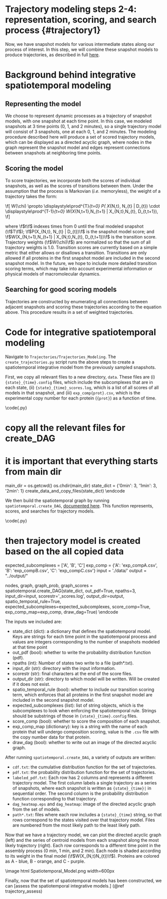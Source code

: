 Trajectory modeling steps 2-4: representation, scoring, and search process {#trajectory1}
====================================

Now, we have snapshot models for various intermediate states along our process of interest. In this step, we will combine these snapshot models to produce trajectories, as described in full [here](https://www.biorxiv.org/content/10.1101/2024.08.06.606842v1.abstract).

# Background behind integrative spatiotemporal modeling

## Representing the model

We choose to represent dynamic processes as a trajectory of snapshot models, with one snapshot at each time point. In this case, we modeled snapshots at 3 time points (0, 1, and 2 minutes), so a single trajectory model will consist of 3 snapshots, one at each 0, 1, and 2 minutes. The modeling procedure described here will produce a set of scored trajectory models, which can be displayed as a directed acyclic graph, where nodes in the graph represent the snapshot model and edges represent connections between snapshots at neighboring time points.

## Scoring the model

To score trajectories, we incorporate both the scores of individual snapshots, as well as the scores of transitions between them. Under the assumption that the process is Markovian (*i.e.* memoryless), the weight of a trajectory takes the form:

\f[
W(\chi) \propto   \displaystyle\prod^{T}_{t=0} P( X_{N,t}, N_{t} | D_{t}) \cdot \displaystyle\prod^{T-1}_{t=0} W(X_{N,t+1},N_{t+1} | X_{N,t},N_{t}, D_{t,t+1}),
\f]

where \f$t\f$ indexes times from 0 until the final modeled snapshot (\f$T\f$); \f$P(X_{N,t}, N_{t} | D_{t})\f$ is the snapshot model score; and \f$W(X_{N,t+1},N_{t+1} | X_{N,t},N_{t}, D_{t,t+1})\f$ is the transition score. Trajectory weights (\f$W(\chi)\f$) are normalized so that the sum of all trajectory weights is 1.0. Transition scores are currently based on a simple metric that either allows or disallows a transition. Transitions are only allowed if all proteins in the first snapshot model are included in the second snapshot model. In the future, we hope to include more detailed transition scoring terms, which may take into account experimental information or physical models of macromolecular dynamics.

## Searching for good scoring models

Trajectories are constructed by enumerating all connections between adjacent snapshots and scoring these trajectories according to the equation above. This procedure results in a set of weighted trajectories.

# Code for integrative spatiotemporal modeling

Navigate to `Trajectories/Trajectories_Modeling`. The `create_trajectories.py` script runs the above steps to create a spatiotemporal integrative model from the previously sampled snapshots.

First, we copy all relevant files to a new directory, `data`. These files are (i) `{state}_{time}.config` files, which include the subcomplexes that are in each state, (ii) `{state}_{time}_scores.log`, which is a list of all scores of all models in that snapshot, and (iii) `exp_comp{prot}.csv`, which is the experimental copy number for each protein (`{prot}`) as a function of time.

\code{.py}
# copy all the relevant files for create_DAG
# it is important that everything starts from main dir
main_dir = os.getcwd()
os.chdir(main_dir)
state_dict = {'0min': 3, '1min': 3, '2min': 1}
create_data_and_copy_files(state_dict)
\endcode

We then build the spatiotemporal graph by running `spatiotemporal.create_DAG`, [documented here](https://integrativemodeling.org/nightly/doc/ref/namespaceIMP_1_1spatiotemporal_1_1create__DAG.html). This function represents, scores, and searches for trajectory models.

\code{.py}
# then trajectory model is created based on the all copied data
expected_subcomplexes = ['A', 'B', 'C']
exp_comp = {'A': 'exp_compA.csv', 'B': 'exp_compB.csv', 'C': 'exp_compC.csv'}
input = './data/'
output = "../output/"

nodes, graph, graph_prob, graph_scores = spatiotemporal.create_DAG(state_dict, out_pdf=True, npaths=3,
                                                                   input_dir=input, scorestr='_scores.log',
                                                                   output_dir=output, spatio_temporal_rule=True,
                                                                   expected_subcomplexes=expected_subcomplexes,
                                                                   score_comp=True, exp_comp_map=exp_comp,
                                                                   draw_dag=True)
\endcode

The inputs we included are:
- state_dict (dict): a dictionary that defines the spatiotemporal model. Keys are strings for each time point in the spatiotemporal process and values are integers corresponding to the number of snapshots modeled at that time point
- out_pdf (bool): whether to write the probability distribution function (pdf).
- npaths (int): Number of states two write to a file (path*.txt).
- input_dir (str): directory with the input information.
- scorestr (str): final characters at the end of the score files.
- output_dir (str): directory to which model will be written. Will be created if it does not exist.
- spatio_temporal_rule (bool): whether to include our transition scoring term, which enforces that all proteins in the first snapshot model are included in the second snapshot model.
- expected_subcomplexes (list): list of string objects, which is the subcomplexes to look when enforcing the spatiotemporal rule. Strings should be substrings of those in `{state}_{time}.config` files.
- score_comp (bool): whether to score the composition of each snapshot.
- exp_comp_map (dictionary): key is a string with the name of each protein that will undergo composition scoring, value is the `.csv` file with the copy number data for that protein.
- draw_dag (bool): whether to write out an image of the directed acyclic graph.

After running `spatiotemporal.create_DAG`, a variety of outputs are written:
- `cdf.txt`: the cumulative distribution function for the set of trajectories.
- `pdf.txt`: the probability distribution function for the set of trajectories.
- `labeled_pdf.txt`: Each row has 2 columns and represents a different trajectory model. The first column labels a single trajectory as a series of snapshots, where each snapshot is written as `{state}_{time}|` in sequential order. The second column is the probability distribution function corresponding to that trajectory.
- `dag_heatmap.eps` and `dag_heatmap`: image of the directed acyclic graph from the set of models.
- `path*.txt`: files where each row includes a `{state}_{time}` string, so that rows correspond to the states visited over that trajectory model. Files are numbered from the most likely path to the least likely path.

Now that we have a trajectory model, we can plot the directed acyclic graph (left) and the series of centroid models from each snapshot along the most likely trajectory (right). Each row corresponds to a different time point in the assembly process (0 min, 1 min, and 2 min). Each node is shaded according to its weight in the final model (\f$W(X_{N,t}N_{t})\f$). Proteins are colored as A - blue, B - orange, and C - purple.

\image html Spatiotemporal_Model.png width=600px

Finally, now that the set of spatiotemporal models has been constructed, we can [assess the spatiotemporal integrative models.] (@ref trajectory_assess)

